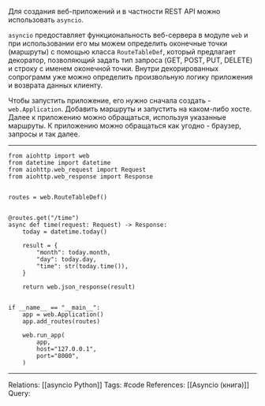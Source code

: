 Для создания веб-приложений и в частности REST API можно использовать `asyncio`. 

`asyncio` предоставляет функциональность веб-сервера в модуле `web` и при использовании его мы можем определить оконечные точки (маршруты) с помощью класса `RouteTableDef`, который предлагает декоратор, позволяющий задать тип запроса (GET, POST, PUT, DELETE) и строку с именем оконечной точки. Внутри декорированных сопрограмм уже можно определить произвольную логику приложения и возврата данных клиенту. 

Чтобы запустить приложение, его нужно сначала создать - `web.Application`. Добавить маршруты и запустить на каком-либо хосте. Далее к приложению можно обращаться, используя указанные маршруты. К приложению можно обращаться как угодно - браузер, запросы и так далее. 

___
```
from aiohttp import web
from datetime import datetime
from aiohttp.web_request import Request
from aiohttp.web_response import Response


routes = web.RouteTableDef()


@routes.get("/time")
async def time(request: Request) -> Response:
    today = datetime.today()

    result = {
        "month": today.month,
        "day": today.day,
        "time": str(today.time()),
    }

    return web.json_response(result)


if __name__ == "__main__":
    app = web.Application()
    app.add_routes(routes)

    web.run_app(
        app,
        host="127.0.0.1",
        port="8000",
    )

```
___

Relations: [[asyncio Python]] 
Tags: #code
References: [[Asyncio (книга)]] 
Query: 